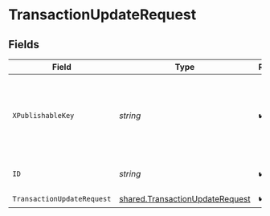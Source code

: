 # TransactionUpdateRequest


## Fields

| Field                                                                                     | Type                                                                                      | Required                                                                                  | Description                                                                               | Example                                                                                   |
| ----------------------------------------------------------------------------------------- | ----------------------------------------------------------------------------------------- | ----------------------------------------------------------------------------------------- | ----------------------------------------------------------------------------------------- | ----------------------------------------------------------------------------------------- |
| `XPublishableKey`                                                                         | *string*                                                                                  | :heavy_check_mark:                                                                        | The publicly viewable identifier used to identify a merchant division.                    |                                                                                           |
| `ID`                                                                                      | *string*                                                                                  | :heavy_check_mark:                                                                        | The transaction reference                                                                 | OBYG-X1PX-FN55                                                                            |
| `TransactionUpdateRequest`                                                                | [shared.TransactionUpdateRequest](../../../pkg/models/shared/transactionupdaterequest.md) | :heavy_check_mark:                                                                        | N/A                                                                                       |                                                                                           |